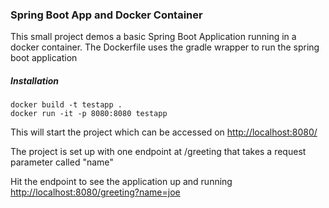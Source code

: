 ### Spring Boot App and Docker Container

This small project demos a basic Spring Boot Application running in a docker container.
The Dockerfile uses the gradle wrapper to run the spring boot application 
 
##### Installation
 
```
docker build -t testapp .
docker run -it -p 8080:8080 testapp
```

This will start the project which can be accessed on [http://localhost:8080/](http://localhost:8080/)  

The project is set up with one endpoint at /greeting that takes a request parameter called "name"

Hit the endpoint to see the application up and running [http://localhost:8080/greeting?name=joe](http://localhost:8080/greeting?name=joe) 
